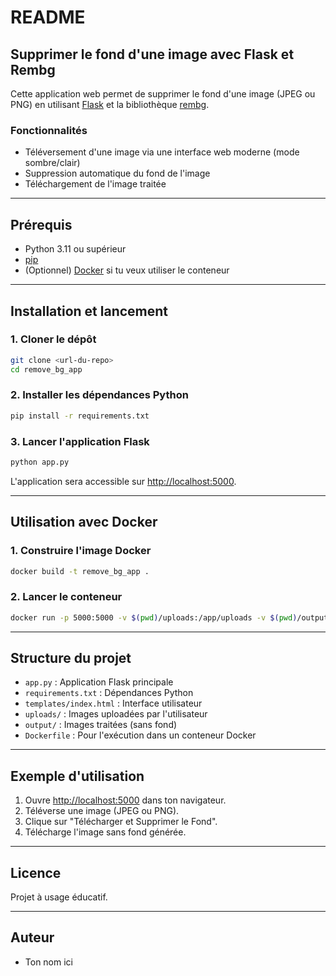 # README

## Supprimer le fond d'une image avec Flask et Rembg

Cette application web permet de supprimer le fond d'une image (JPEG ou PNG) en utilisant [Flask](https://flask.palletsprojects.com/) et la bibliothèque [rembg](https://github.com/danielgatis/rembg).

### Fonctionnalités

- Téléversement d'une image via une interface web moderne (mode sombre/clair)
- Suppression automatique du fond de l'image
- Téléchargement de l'image traitée

---

## Prérequis

- Python 3.11 ou supérieur
- [pip](https://pip.pypa.io/en/stable/)
- (Optionnel) [Docker](https://www.docker.com/) si tu veux utiliser le conteneur

---

## Installation et lancement

### 1. Cloner le dépôt

```sh
git clone <url-du-repo>
cd remove_bg_app
```

### 2. Installer les dépendances Python

```sh
pip install -r requirements.txt
```

### 3. Lancer l'application Flask

```sh
python app.py
```

L'application sera accessible sur [http://localhost:5000](http://localhost:5000).

---

## Utilisation avec Docker

### 1. Construire l'image Docker

```sh
docker build -t remove_bg_app .
```

### 2. Lancer le conteneur

```sh
docker run -p 5000:5000 -v $(pwd)/uploads:/app/uploads -v $(pwd)/output:/app/output remove_bg_app
```

---

## Structure du projet

- `app.py` : Application Flask principale
- `requirements.txt` : Dépendances Python
- `templates/index.html` : Interface utilisateur
- `uploads/` : Images uploadées par l'utilisateur
- `output/` : Images traitées (sans fond)
- `Dockerfile` : Pour l'exécution dans un conteneur Docker

---

## Exemple d'utilisation

1. Ouvre [http://localhost:5000](http://localhost:5000) dans ton navigateur.
2. Téléverse une image (JPEG ou PNG).
3. Clique sur "Télécharger et Supprimer le Fond".
4. Télécharge l'image sans fond générée.

---

## Licence

Projet à usage éducatif.

---

## Auteur

- Ton nom ici
